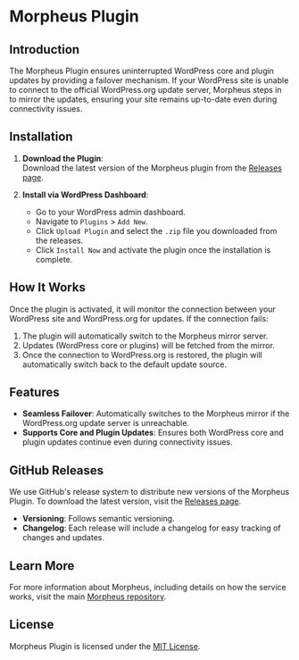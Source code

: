# Morpheus Plugin

## Introduction

The Morpheus Plugin ensures uninterrupted WordPress core and plugin updates by providing a failover mechanism. If your WordPress site is unable to connect to the official WordPress.org update server, Morpheus steps in to mirror the updates, ensuring your site remains up-to-date even during connectivity issues.

## Installation

1. **Download the Plugin**:  
   Download the latest version of the Morpheus plugin from the [Releases page](https://github.com/blogvault/morpheus-plugin/releases).

2. **Install via WordPress Dashboard**:
   - Go to your WordPress admin dashboard.
   - Navigate to `Plugins` > `Add New`.
   - Click `Upload Plugin` and select the `.zip` file you downloaded from the releases.
   - Click `Install Now` and activate the plugin once the installation is complete.

## How It Works

Once the plugin is activated, it will monitor the connection between your WordPress site and WordPress.org for updates. If the connection fails:

1. The plugin will automatically switch to the Morpheus mirror server.
2. Updates (WordPress core or plugins) will be fetched from the mirror.
3. Once the connection to WordPress.org is restored, the plugin will automatically switch back to the default update source.

## Features

- **Seamless Failover**: Automatically switches to the Morpheus mirror if the WordPress.org update server is unreachable.
- **Supports Core and Plugin Updates**: Ensures both WordPress core and plugin updates continue even during connectivity issues.

## GitHub Releases

We use GitHub's release system to distribute new versions of the Morpheus Plugin. To download the latest version, visit the [Releases page](https://github.com/blogvault/morpheus-plugin/releases).

- **Versioning**: Follows semantic versioning.
- **Changelog**: Each release will include a changelog for easy tracking of changes and updates.

## Learn More

For more information about Morpheus, including details on how the service works, visit the main [Morpheus repository](https://github.com/blogvault/morpheus).

## License

Morpheus Plugin is licensed under the [MIT License](LICENSE).
